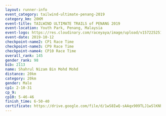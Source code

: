 ```yaml
---
layout: runner-info 
event_category: tailwind-ultimate-penang-2019 
category_km: 20KM 
event-title: TAILWIND ULTIMATE TRAILS of PENANG 2019 
event-location: Youth Park, Penang, Malaysia 
event-logo: https://res.cloudinary.com/raceyaya/image/upload/v1572252513/logo/utop-2019_h9tzys.jpg 
event-date: 2019-10-12 
checkpoint-name2: CP1 Race Time 
checkpoint-name3: CP9 Race Time 
checkpoint-name4: CP10 Race Time 
overall_rank: 145
gender_rank: 98
bib: 2113
name: Shahrul Nizam Bin Mohd Mohd
distance: 20km
category: 20km
gender: Male
cp1: 2-10-31
cp_9: 
cp10: 5-46-46
finish_time: 6-50-40
certificate: https://drive.google.com/file/d/1wS8IwQ-sAAqx909TLJ1wSlKNbNBh2tdn/view?usp=sharing
---
```

